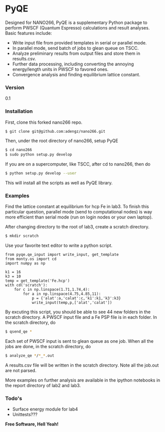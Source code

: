 # PyQE

Designed for NANO266, PyQE is a supplementary Python package to perform PWSCF (Quantum Espresso) calculations and result analyses. Basic features include: 

  - Write input file from provided templates in serial or parallel mode. 
  - In parallel mode, send batch of jobs to glean queue on TSCC. 
  - Analyze preliminary results from output files and store them in results.csv.
  - Further data processing, including converting the annoying energy/length units in PWSCF to favored ones. 
  - Convergence analysis and finding equilibrium lattice constant. 


### Version
0.1


### Installation

First, clone this forked nano266 repo. 
```sh
$ git clone git@github.com:adengz/nano266.git
```
Then, under the root directory of nano266, setup PyQE
```sh
$ cd nano266
$ sudo python setup.py develop
```
If you are on a supercomputer, like TSCC, after cd to nano266, then do
```sh
$ python setup.py develop --user
```
This will install all the scripts as well as PyQE library. 


### Examples

Find the lattice constant at equilibrium for hcp Fe in lab3. To finish this particular question, parallel mode (send to computational nodes) is way more efficient than serial mode (run on login nodes or your own laptop). 

After changing directory to the root of lab3, create a scratch directory. 
```sh
$ mkdir scratch
```

Use your favorite text editor to write a python script. 

    from pyqe.qe_input import write_input, get_template
    from monty.os import cd
    import numpy as np
    
    k1 = 16
    k3 = 10
    temp = get_template('Fe.hcp')
    with cd('scratch'):
        for c in np.linspace(1.71,1.74,4):
            for a in np.linspace(4.75,4.85,11):
                p = {'alat':a,'calat':c,'k1':k1,'k3':k3}
                write_input(temp,p,['alat','calat'])

By excuting this script, you should be able to see 44 new folders in the scratch directory. A PWSCF input file and a Fe PSP file is in each folder. In the scratch directory, do
```sh
$ qsend_qe *
```
Each set of PWSCF input is sent to glean queue as one job. When all the jobs are done, in the scratch directory, do
```sh
$ analyze_qe */*_*.out
```
A results.csv file will be written in the scratch directory. Note all the job.out are not parsed. 

More examples on further analysis  are available in the ipython notebooks in the report directory of lab2 and lab3. 
    

### Todo's

 - Surface energy module for lab4
 - Unittests???

**Free Software, Hell Yeah!**

